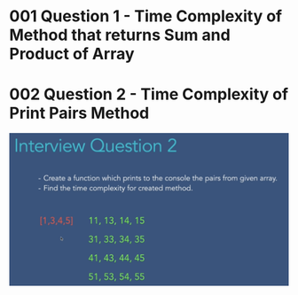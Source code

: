 # 001 Question 1 - Time Complexity of Method that returns Sum and Product of Array
# 002 Question 2 - Time Complexity of Print Pairs Method
![](Images/2022-10-08-14-53-00.png)